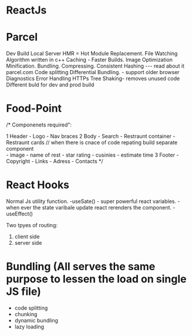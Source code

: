 # ReactJs

# Parcel

Dev Build
Local Server
HMR = Hot Module Replacement.
File Watching Algorithm written in c++
Caching - Faster Builds.
Image Optimization
Minification.
Bundling.
Compressing.
Consistent Hashing --- read about it parcel.com 
Code splitting
Differential Bundling. - support older browser
Diagnostics
Error Handling
HTTPs
Tree Shaking- removes unused code
Different buld for dev and prod build

# Food-Point 

/*
Componenets required":

1 Header
    - Logo
    - Nav braces
2 Body
    - Search
    - Restraunt container 
        - Restraunt cards // when there is cnace of code repating build separate component\
            - image
            - name of rest
            - star rating
            - cusinies
            - estimate time 
3 Footer
    - Copyright
    - Links
    - Adress
    - Contacts
*/



# React Hooks

Normal Js utility function.
-useSate()  - super powerful react variables.
            - when ever the state varibale update react rerenders the component.
-useEffect()

Two tpyes of routing:
1) client side
2) server side


# Bundling (All serves the same purpose to lessen the load on single JS file)

- code splitting
- chunking
- dynamic bundling
- lazy loading
